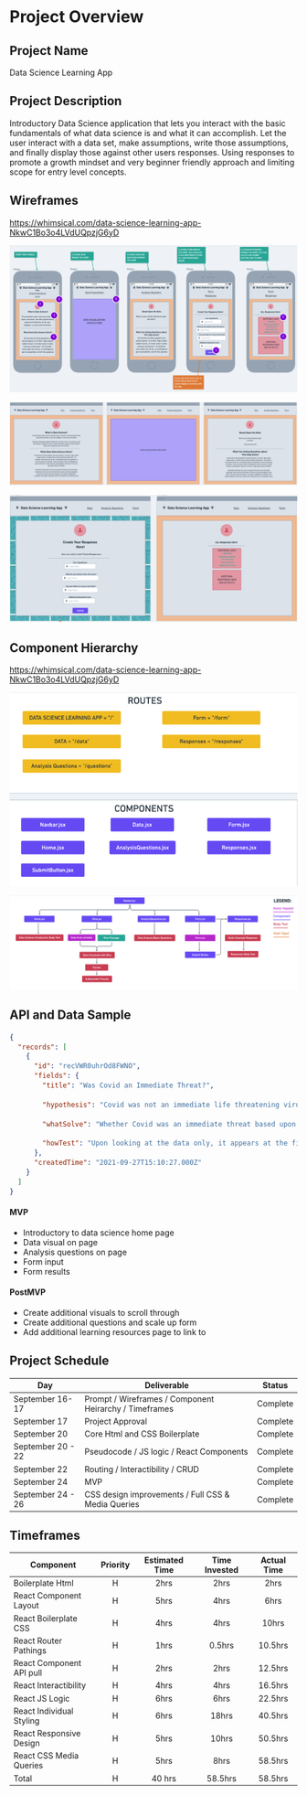 # Project Overview

## Project Name

Data Science Learning App

## Project Description

Introductory Data Science application that lets you interact with the basic fundamentals of what data science is and what it can accomplish. Let the user interact with a data set, make assumptions, write those assumptions, and finally display those against other users responses. Using responses to promote a growth mindset and very beginner friendly approach and limiting scope for entry level concepts.

## Wireframes

https://whimsical.com/data-science-learning-app-NkwC1Bo3o4LVdUQpzjG6yD

![Image mobile](client/wireframes/mobile.png)

![Image desktop1](client/wireframes/desktop01.png)

![Image desktop02](client/wireframes/desktop02.png)

## Component Hierarchy

https://whimsical.com/data-science-learning-app-NkwC1Bo3o4LVdUQpzjG6yD

![Image routes-comps](client/wireframes/routes-comps.png)

![Image comp-flow](client/wireframes/comp-heirarchy.png)

## API and Data Sample

```json
{
  "records": [
    {
      "id": "recVWR0uhrOd8FWNO",
      "fields": {
        "title": "Was Covid an Immediate Threat?",

        "hypothesis": "Covid was not an immediate life threatening virus",

        "whatSolve": "Whether Covid was an immediate threat based upon death to hospitalization ratios",

        "howTest": "Upon looking at the data only, it appears at the first incoming data that there was not a lot of immediate deaths of covid providing a stronger sense of survivability. This did change with further time, but slotting the era of review to only the first month, it did not get into the heights of which we know today. This could have caused certain reactions from the medical community due to the unknown factors at the current time and the severity.\n\nReview various datasets from each state and how many individuals were hospitalized and how many have died due to covid. You could conduct a basic running average test to determine if the rates of deaths increase as hospitalizations increase or not. Providing some insight into the general populous numbers and if the overall data supports it. If there is increased deaths, I would want to explore age ranges and see if there is a batch of ages that follow a trend. It is important to notice whether or not the individuals suffered from comorbidity complications as well. This promotes a second question of who is vulnerable? Can I find another data set that helps me explore further into my original question and can that bring forward any new results or further findings. "
      },
      "createdTime": "2021-09-27T15:10:27.000Z"
    }
  ]
}
```

#### MVP

- Introductory to data science home page
- Data visual on page
- Analysis questions on page
- Form input
- Form results

#### PostMVP

- Create additional visuals to scroll through
- Create additional questions and scale up form
- Add additional learning resources page to link to

## Project Schedule

| Day               | Deliverable                                            | Status   |
| ----------------- | ------------------------------------------------------ | -------- |
| September 16-17   | Prompt / Wireframes / Component Heirarchy / Timeframes | Complete |
| September 17      | Project Approval                                       | Complete |
| September 20      | Core Html and CSS Boilerplate                          | Complete |
| September 20 - 22 | Pseudocode / JS logic / React Components               | Complete |
| September 22      | Routing / Interactibility / CRUD                       | Complete |
| September 24      | MVP                                                    | Complete |
| September 24 - 26 | CSS design improvements / Full CSS & Media Queries     | Complete |

## Timeframes

| Component                | Priority | Estimated Time | Time Invested | Actual Time |
| ------------------------ | :------: | :------------: | :-----------: | :---------: |
| Boilerplate Html         |    H     |      2hrs      |     2hrs      |    2hrs     |
| React Component Layout   |    H     |      5hrs      |     4hrs      |    6hrs     |
| React Boilerplate CSS    |    H     |      4hrs      |     4hrs      |    10hrs    |
| React Router Pathings    |    H     |      1hrs      |    0.5hrs     |   10.5hrs   |
| React Component API pull |    H     |      2hrs      |     2hrs      |   12.5hrs   |
| React Interactibility    |    H     |      4hrs      |     4hrs      |   16.5hrs   |
| React JS Logic           |    H     |      6hrs      |     6hrs      |   22.5hrs   |
| React Individual Styling |    H     |      6hrs      |     18hrs     |   40.5hrs   |
| React Responsive Design  |    H     |      5hrs      |     10hrs     |   50.5hrs   |
| React CSS Media Queries  |    H     |      5hrs      |     8hrs      |   58.5hrs   |
| Total                    |    H     |     40 hrs     |    58.5hrs    |   58.5hrs   |
